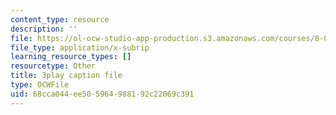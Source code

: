 ```yaml
---
content_type: resource
description: ''
file: https://ol-ocw-studio-app-production.s3.amazonaws.com/courses/8-01sc-classical-mechanics-fall-2016/68cca044ee505964988192c22069c391_oRzzwpZ0ei4.vtt
file_type: application/x-subrip
learning_resource_types: []
resourcetype: Other
title: 3play caption file
type: OCWFile
uid: 68cca044-ee50-5964-9881-92c22069c391
---
```

